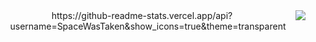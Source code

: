 <img align="right" src="https://visitor-badge.laobi.icu/badge?page_id=SpaceWasTaken" />

<div align="center">
  https://github-readme-stats.vercel.app/api?username=SpaceWasTaken&show_icons=true&theme=transparent
</div>

